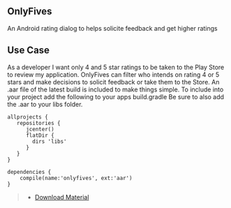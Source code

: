## OnlyFives

An Android rating dialog to helps solicite feedback and get higher ratings

## Use Case

As a developer I want only 4 and 5 star ratings to be taken to the Play Store to review my application. 
OnlyFives can filter who intends on rating 4 or 5 stars and make decisions to solicit feedback or take them to the Store.
An .aar file of the latest build is included to make things simple.
To include into your project add the following to your apps build.gradle Be sure to also add the .aar to your libs folder.

    allprojects {
       repositories {
          jcenter()
          flatDir {
            dirs 'libs'
          }
       }
    }

    dependencies {
        compile(name:'onlyfives', ext:'aar')
    }

> - [Download Material](https://github.com/matthewrice345/OnlyFives/screens/screenshot_1.jpg)

